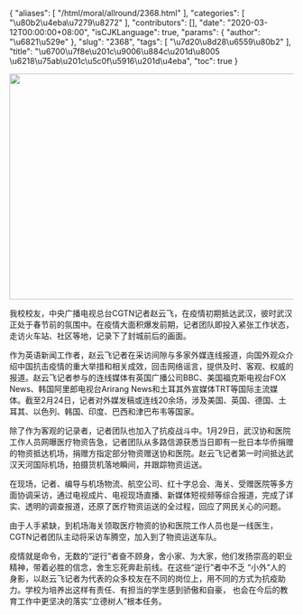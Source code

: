 {
    "aliases": [
        "/html/moral/allround/2368.html"
    ],
    "categories": [
        "\u80b2\u4eba\u7279\u8272"
    ],
    "contributors": [],
    "date": "2020-03-12T00:00:00+08:00",
    "isCJKLanguage": true,
    "params": {
        "author": "\u6821\u529e"
    },
    "slug": "2368",
    "tags": [
        "\u7d20\u8d28\u6559\u80b2"
    ],
    "title": "\u6700\u7f8e\u201c\u9006\u884c\u201d\u8005    \u6218\u75ab\u201c\u5c0f\u5916\u201d\u4eba",
    "toc": true
}


<img
    src="https://cdn.tfls.online/mirror/full/e7734a2d564ac5fc3e6de2308b3115751d8c7f0f.jpg"
    style="display:block;margin-left:auto;margin-right:auto;"
    decoding="async"
    fetchpriority="auto"
    loading="lazy"
    height="400"
    width="600"
/>  






我校校友，中央广播电视总台CGTN记者赵云飞，在疫情初期抵达武汉，彼时武汉正处于春节前的氛围中。在疫情大面积爆发前期，记者团队即投入紧张工作状态，走访火车站、社区等地，记录下了封城前后的画面。




作为英语新闻工作者，赵云飞记者在采访间隙与多家外媒连线报道，向国外观众介绍中国抗击疫情的重大举措和相关成效，回击网络谣言，提供及时、客观、权威的报道。赵云飞记者参与的连线媒体有英国广播公司BBC、美国福克斯电视台FOX News、韩国阿里郎电视台Arirang News和土耳其外宣媒体TRT等国际主流媒体。截至2月24日，记者对外媒发稿或连线20余场，涉及美国、英国、德国、土耳其、以色列、韩国、印度、巴西和津巴布韦等国家。




除了作为客观的记录者，记者团队也加入了抗疫战斗中。1月29日，武汉协和医院工作人员网曝医疗物资告急，记者团队从多路信源获悉当日即有一批日本华侨捐赠的物资抵达机场，捐赠方指定部分物资赠送协和医院。赵云飞记者第一时间抵达武汉天河国际机场，拍摄货机落地瞬间，并跟踪物资运送。




在现场，记者、编导与机场物流、航空公司、红十字总会、海关、受赠医院等多方面协调采访，通过电视成片、电视现场直播、新媒体短视频等综合报道，完成了详实、透明的调查报道，还原了医疗物资运送的全过程，回应了网民关心的问题。




由于人手紧缺，到机场海关领取医疗物资的协和医院工作人员也是一线医生，CGTN记者团队主动将采访车腾空，加入到了物资运送车队。




疫情就是命令，无数的“逆行”者奋不顾身，舍小家、为大家，他们发扬崇高的职业精神，带着必胜的信念，舍生忘死奔赴前线。在这些“逆行”者中不乏 “小外”人的身影，以赵云飞记者为代表的众多校友在不同的岗位上，用不同的方式为抗疫助力。学校为培养出这样有责任、有担当的学生感到骄傲和自豪， 也会在今后的教育工作中更坚决的落实“立德树人”根本任务。    




 


